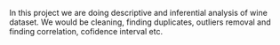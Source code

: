 
In this project we are doing descriptive and inferential analysis of wine dataset. We would be cleaning, finding duplicates, outliers removal and finding correlation, cofidence interval etc.

